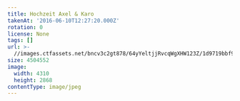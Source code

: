 ```yaml
---
title: Hochzeit Axel & Karo
takenAt: '2016-06-10T12:27:20.000Z'
rotation: 0
license: None
tags: []
url: >-
  //images.ctfassets.net/bncv3c2gt878/64yYeltjjRvcqWgXHW123Z/1d9719bbf97ab95fa77353cdcc64adfe/hochzeit-axel--karo_27562379894_o
size: 4504552
image:
  width: 4310
  height: 2868
contentType: image/jpeg
---
```


